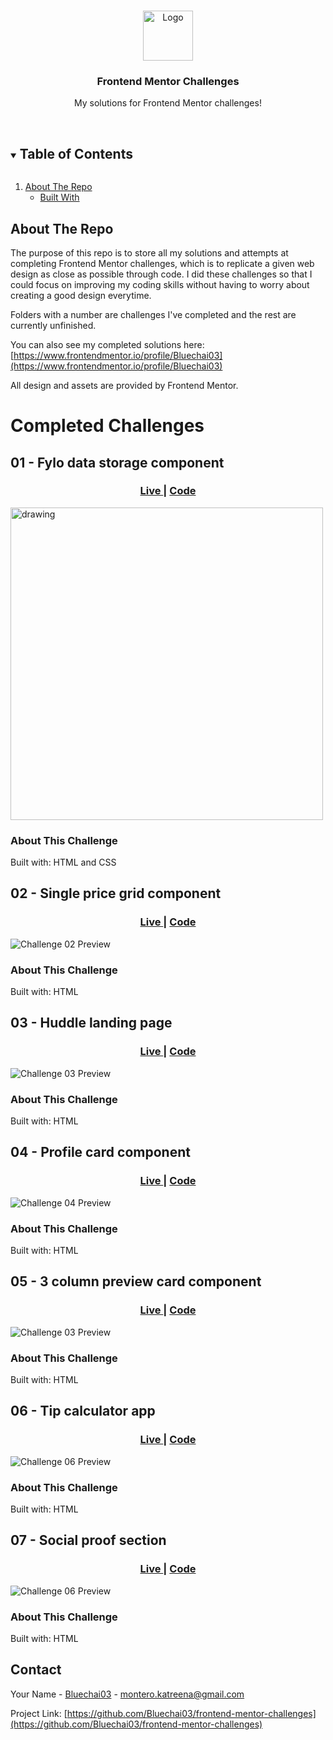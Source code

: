 <!--
*** Thanks for checking out the Best-README-Template. If you have a suggestion
*** that would make this better, please fork the repo and create a pull request
*** or simply open an issue with the tag "enhancement".
*** Thanks again! Now go create something AMAZING! :D
***
***
***
*** To avoid retyping too much info. Do a search and replace for the following:
*** Bluechai03, frontend-mentor-challenges, twitter_handle, email, project_title, project_description
-->

<!-- PROJECT SHIELDS -->
<!--
*** I'm using markdown "reference style" links for readability.
*** Reference links are enclosed in brackets [ ] instead of parentheses ( ).
*** See the bottom of this document for the declaration of the reference variables
*** for contributors-url, forks-url, etc. This is an optional, concise syntax you may use.
*** https://www.markdownguide.org/basic-syntax/#reference-style-links
-->

<!-- PROJECT LOGO -->
<br />
<p align="center">
  <a href="https://github.com/Bluechai03/frontend-mentor-challenges">
    <img src="https://i.imgur.com/7sXIzX7.png" alt="Logo" width="80" height="80">
  </a>

  <h3 align="center">Frontend Mentor Challenges</h3>

  <p align="center">
    My solutions for Frontend Mentor challenges!
    <br />
    <br />
  </p>
</p>

<!-- TABLE OF CONTENTS -->
<details open="open">
  <summary><h2 style="display: inline-block">Table of Contents</h2></summary>
  <ol>
    <li>
      <a href="#about-the-project">About The Repo</a>
      <ul>
        <li><a href="#built-with">Built With</a></li>
      </ul>
    </li>
  </ol>
</details>

<!-- ABOUT THE PROJECT -->

## About The Repo

The purpose of this repo is to store all my solutions and attempts at completing Frontend Mentor challenges, which is to replicate a given web design as close as possible through code. I did these challenges so that I could focus on improving my coding skills without having to worry about creating a good design everytime.

Folders with a number are challenges I've completed and the rest are currently unfinished.

You can also see my completed solutions here: [https://www.frontendmentor.io/profile/Bluechai03](https://www.frontendmentor.io/profile/Bluechai03)

All design and assets are provided by Frontend Mentor.

# Completed Challenges

## 01 - Fylo data storage component

<div align="center">
  <h3>
    <a target="_blank" href="https://bluechai-fylo-data-storage-component.netlify.app/">
      Live
    </a>
    <span> | </span>
    <a target="_blank" href="https://github.com/Bluechai03/frontend-mentor-challenges/tree/master/01-fylo-data-storage-component">
      Code
    </a>
  </h3>
  </div>

<img align="center" src="https://i.imgur.com/3YVC9QT.jpg" alt="drawing" width="500"/>

<!-- Write a little about this challenge -->

### About This Challenge

Built with: HTML and CSS

<!-- Words -->

## 02 - Single price grid component

<div align="center">
  <h3>
    <a target="_blank" href="https://bluechai-single-price-grid-component.netlify.app/">
      Live
    </a>
    <span> | </span>
    <a target="_blank" href="https://github.com/Bluechai03/frontend-mentor-challenges/tree/master/02-single-price-grid-component">
      Code
    </a>
  </h3>
  </div>

![Challenge 02 Preview](https://i.imgur.com/Z0DtyyN.jpg)

<!-- Write a little about this challenge -->

### About This Challenge

Built with: HTML

## 03 - Huddle landing page

<div align="center">
  <h3>
    <a target="_blank" href="https://bluechai-huddle-landing-page.netlify.app/">
      Live
    </a>
    <span> | </span>
    <a target="_blank" href="https://github.com/Bluechai03/frontend-mentor-challenges/tree/master/03-huddle-landing-page">
      Code
    </a>
  </h3>
  </div>

![Challenge 03 Preview](https://i.imgur.com/roPywRp.jpg)

<!-- Write a little about this challenge -->

### About This Challenge

Built with: HTML

<!-- Words -->

## 04 - Profile card component

<div align="center">
  <h3>
    <a target="_blank" href="https://bluechai-profile-card-component.netlify.app/">
      Live
    </a>
    <span> | </span>
    <a target="_blank" href="https://github.com/Bluechai03/frontend-mentor-challenges/tree/master/04-profile-card-component">
      Code
    </a>
  </h3>
  </div>

![Challenge 04 Preview](https://i.imgur.com/cjGldYB.jpg)

<!-- Write a little about this challenge -->

### About This Challenge

Built with: HTML

<!-- Words -->

## 05 - 3 column preview card component

<div align="center">
  <h3>
    <a target="_blank" href="https://bluechai-3-column-preview-card-component.netlify.app/">
      Live
    </a>
    <span> | </span>
    <a target="_blank" href="https://github.com/Bluechai03/frontend-mentor-challenges/tree/master/05-3-column-preview-card-component">
      Code
    </a>
  </h3>
  </div>

![Challenge 03 Preview](https://i.imgur.com/Hm2481h.jpg)

<!-- Write a little about this challenge -->

### About This Challenge

Built with: HTML

<!-- Words -->

## 06 - Tip calculator app

<div align="center">
  <h3>
    <a target="_blank" href="https://bluechai-tip-calculator-app.netlify.app/">
      Live
    </a>
    <span> | </span>
    <a target="_blank" href="https://github.com/Bluechai03/frontend-mentor-challenges/tree/master/06-tip-calculator-app">
      Code
    </a>
  </h3>
  </div>

![Challenge 06 Preview](https://i.imgur.com/62f3GMn.jpg)

<!-- Write a little about this challenge -->

### About This Challenge

Built with: HTML

<!-- Words -->

## 07 - Social proof section

<div align="center">
  <h3>
    <a target="_blank" href="https://bluechai-social-proof-section.netlify.app/">
      Live
    </a>
    <span> | </span>
    <a target="_blank" href="https://github.com/Bluechai03/frontend-mentor-challenges/tree/master/07-social-proof-section">
      Code
    </a>
  </h3>
  </div>

![Challenge 06 Preview](https://i.imgur.com/o9Q2Hjm.jpg)

<!-- Write a little about this challenge -->

### About This Challenge

Built with: HTML

<!-- Words -->

<!-- CONTACT -->

## Contact

Your Name - [Bluechai03](https://github.com/Bluechai03) - montero.katreena@gmail.com

Project Link: [https://github.com/Bluechai03/frontend-mentor-challenges](https://github.com/Bluechai03/frontend-mentor-challenges)
